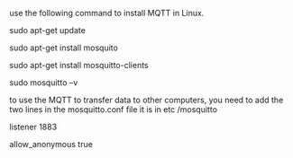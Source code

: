 use the following command to install MQTT in Linux.

sudo apt-get update

sudo apt-get install mosquito

sudo apt-get install mosquitto-clients

sudo mosquitto –v

to use the MQTT to transfer data to other computers, you need to add the two lines in the mosquitto.conf file it is in etc /mosquitto

listener 1883

allow_anonymous true
